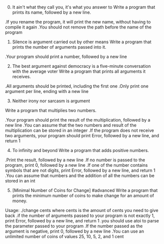 0. It ain't what they call you, it's what you answer to
Write a program that prints its name, followed by a new line.

.If you rename the program, it will print the new name, without having to compile it again
.You should not remove the path before the name of the program

1. Silence is argument carried out by other means
Write a program that prints the number of arguments passed into it.

.Your program should print a number, followed by a new line

2. The best argument against democracy is a five-minute conversation with the average voter
Write a program that prints all arguments it receives.

.All arguments should be printed, including the first one
.Only print one argument per line, ending with a new line

3. Neither irony nor sarcasm is argument

Write a program that multiplies two numbers.

.Your program should print the result of the multiplication, followed by a new line
.You can assume that the two numbers and result of the multiplication can be stored in an integer
.If the program does not receive two arguments, your program should print Error, followed by a new line, and return 1

4. To infinity and beyond
Write a program that adds positive numbers.

.Print the result, followed by a new line
.If no number is passed to the program, print 0, followed by a new line
.If one of the number contains symbols that are not digits, print Error, followed by a new line, and return 1
.You can assume that numbers and the addition of all the numbers can be stored in an int

5. [Minimal Number of Coins for Change]
#advanced
Write a program that prints the minimum number of coins to make change for an amount of money.

Usage: ./change cents
where cents is the amount of cents you need to give back
.if the number of arguments passed to your program is not exactly 1, print Error, followed by a new line, and return 1
.you should use atoi to parse the parameter passed to your program
.If the number passed as the argument is negative, print 0, followed by a new line
.You can use an unlimited number of coins of values 25, 10, 5, 2, and 1 cent
